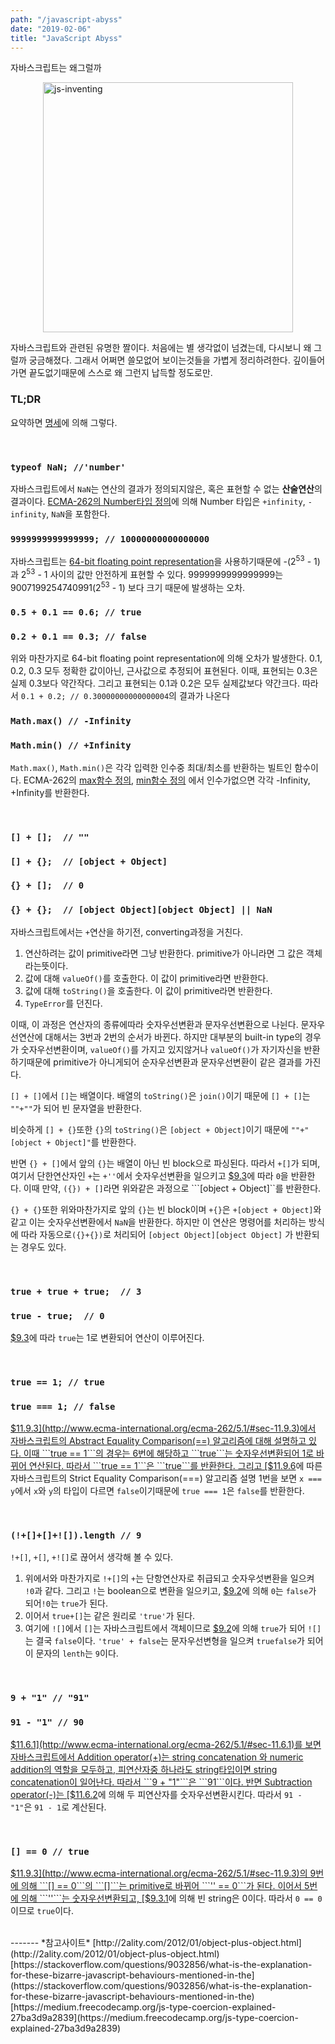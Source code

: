 ```yaml
---
path: "/javascript-abyss"
date: "2019-02-06"
title: "JavaScript Abyss"
---
```


자바스크립트는 왜그럴까
<!--more-->

<style>
img{ 
  display: block;
  margin : 0 auto;
}
</style>

<img src="/images/javascript-abyss/js-inventing.png" alt="js-inventing" style="width:400px;"/>

자바스크립트와 관련된 유명한 짤이다. 처음에는 별 생각없이 넘겼는데, 다시보니 왜 그럴까 궁금해졌다. 그래서 어쩌면 쓸모없어 보이는것들을 가볍게 정리하려한다. 깊이들어가면 끝도없기때문에 스스로 왜 그런지 납득할 정도로만.

### TL;DR
요약하면 [명세](http://www.ecma-international.org/ecma-262/5.1/)에 의해 그렇다. 

</br>

### ```typeof NaN; //'number'```

자바스크립트에서 ```NaN```는 연산의 결과가 정의되지않은, 혹은 표현할 수 없는 **산술연산**의 결과이다. [ECMA-262의 Number타입 정의](http://www.ecma-international.org/ecma-262/9.0/index.html#sec-terms-and-definitions-number-type)에 의해 Number 타입은 ```+infinity```, ```-infinity```, ```NaN```을 포함한다.
</br>

### ```9999999999999999; // 10000000000000000 ```

자바스크립트는 [64-bit floating point representation](https://en.wikipedia.org/wiki/IEEE_754)을 사용하기때문에 -(2<sup>53</sup> - 1)과 2<sup>53</sup> - 1 사이의 값만 안전하게 표현할 수 있다. 9999999999999999는  9007199254740991(2<sup>53</sup> - 1) 보다 크기 때문에 발생하는 오차.
</br>
### ```0.5 + 0.1 == 0.6; // true```
### ```0.2 + 0.1 == 0.3; // false```

위와 마찬가지로 64-bit floating point representation에 의해 오차가 발생한다.
0.1, 0.2, 0.3 모두 정확한 값이아닌, 근사값으로 추정되어 표현된다. 이때, 표현되는 0.3은 실제 0.3보다 약간작다. 그리고 표현되는 0.1과 0.2은 모두 실제값보다 약간크다. 따라서 ```0.1 + 0.2; // 0.30000000000000004```의 결과가 나온다 
</br>

### ```Math.max() // -Infinity```
### ```Math.min() // +Infinity```

```Math.max()```, ```Math.min()```은 각각 입력한 인수중 최대/최소를 반환하는 빌트인 함수이다. ECMA-262의 [max함수 정의](http://www.ecma-international.org/ecma-262/5.1/#sec-15.8.2.11), [min함수 정의](http://www.ecma-international.org/ecma-262/5.1/#sec-15.8.2.12) 에서 인수가없으면 각각 -Infinity, +Infinity를 반환한다.

</br>

### ```[] + [];  // ""```
### ```[] + {};  // [object + Object]```
### ```{} + [];  // 0```
### ```{} + {};  // [object Object][object Object] || NaN```

자바스크립트에서는 ```+```연산을 하기전, converting과정을 거친다.
1. 연산하려는 값이 primitive라면 그냥 반환한다. primitive가 아니라면 그 값은 객체라는뜻이다.
2. 값에 대해 ```valueOf()```를 호출한다. 이 값이 primitive라면 반환한다.
3. 값에 대해 ```toString()```을 호출한다. 이 값이 primitive라면 반환한다.
4. ```TypeError```를 던진다.

이때, 이 과정은 연산자의 종류에따라 숫자우선변환과 문자우선변환으로 나뉜다. 문자우선연산에 대해서는 3번과 2번의 순서가 바뀐다. 하지만 대부분의 built-in type의 경우가 숫자우선변환이며, ```valueOf()```를 가지고 있지않거나 ```valueOf()```가 자기자신을 반환하기때문에 primitive가 아니게되어 순자우선변환과 문자우선변환이 같은 결과를 가진다.

```[] + []```에서 ```[]```는 배열이다. 배열의 ```toString()```은 ```join()```이기 때문에 ```[] + []```는 ```""+""```가 되어 빈 문자열을 반환한다.

비슷하게 ```[] + {}```또한 ```{}```의 ```toString()```은  ```[object + Object]```이기 때문에  ```""+"[object + Object]"```를 반환한다.

반면 ```{} + []```에서 앞의 ```{}```는 배열이 아닌 빈 block으로 파싱된다. 따라서 ```+[]```가 되며, 여기서 단한연산자인 ```+```는 ```+''```에서 숫자우선변환을 일으키고 [$9.3](http://www.ecma-international.org/ecma-262/5.1/#sec-9.3)에 따라 ```0```을 반환한다. 이때 만약, ```({}) + []```라면 위와같은 과정으로 ```[object + Object]``를 반환한다.

```{} + {}```또한 위와마찬가지로 앞의 ```{}```는 빈 block이며 ```+{}```은 ```+[object + Object]```와 같고 이는 숫자우선변환에서 ```NaN```을 반환한다. 하지만 이 연산은 명령어를 처리하는 방식에 따라 자동으로```({}+{})```로 처리되어 ```[object Object][object Object]``` 가 반환되는 경우도 있다.

</br>

### ```true + true + true;  // 3```
### ```true - true;  // 0```

[$9.3](http://www.ecma-international.org/ecma-262/5.1/#sec-9.3)에 따라 ```true```는 1로 변환되어 연산이 이루어진다.

</br>

### ```true == 1; // true```
### ```true === 1; // false```
[$11.9.3](http://www.ecma-international.org/ecma-262/5.1/#sec-11.9.3)에서 자바스크립트의 Abstract Equality Comparison(==) 알고리즘에 대해 설명하고 있다. 이때 ```true == 1```의 경우는 6번에 해당하고 ```true```는 숫자우선변환되어 1로 바뀌어 연산된다. 따라서 ```true == 1```은 ```true```를 반환한다. 그리고 [$11.9.6](http://www.ecma-international.org/ecma-262/5.1/#sec-11.9.6)에 따른 자바스크립트의 Strict Equality Comparison(===) 알고리즘 설명 1번을 보면 ```x === y```에서 ```x```와 ```y```의 타입이 다르면 ```false```이기때문에 ```true === 1```은 ```false```를 반환한다.

</br>

### ```(!+[]+[]+![]).length // 9```
```!+[]```, ```+[]```, ```+![]```로 끊어서 생각해 볼 수 있다.
1. 위에서와 마찬가지로 ```!+[]```의 ```+```는 단항연산자로 취급되고 숫자우섯변환을 일으켜 ```!0```과 같다. 그리고 ```!```는 boolean으로 변환을 일으키고, [$9.2](http://www.ecma-international.org/ecma-262/5.1/#sec-9.2)에 의해 ```0```는 ```false```가 되어```!0```는 ```true```가 된다.
2. 이어서 ```true+[]```는 같은 원리로 ```'true'```가 된다.
3. 여기에 ```![]```에서 ```[]```는 자바스크립트에서 객체이므로 [$9.2](http://www.ecma-international.org/ecma-262/5.1/#sec-9.2)에 의해 ```true```가 되어 ```![]```는 결국 ```false```이다. ```'true' + false```는 문자우선변형을 일으켜 ```truefalse```가 되어 이 문자의 ```lenth```는 ```9```이다.

</br>

### ```9 + "1" // "91"```
### ```91 - "1" // 90```
[$11.6.1](http://www.ecma-international.org/ecma-262/5.1/#sec-11.6.1)를 보면 자바스크립트에서 Addition operator(+)는 string concatenation 와 numeric addition의 역할을 모두하고, 피연산자중 하나라도 string타입이면 string concatenation이 일어난다. 따라서 ```9 + "1"```은 ```91```이다.
반면 Subtraction operator(-)는 [$11.6.2](http://www.ecma-international.org/ecma-262/5.1/#sec-11.6.1)에 의해 두 피연산자를 숫자우선변환시킨다. 따라서 ```91 - "1"```은 ```91 - 1```로 계산된다.

</br>

### ```[] == 0 // true```
[$11.9.3](http://www.ecma-international.org/ecma-262/5.1/#sec-11.9.3)의 9번에 의해 ```[] == 0```의 ```[]```는 primitive로 바뀌어 ```'' == 0```가 된다. 이어서 5번에 의해 ```''```는 숫자우선변환되고, [$9.3.1](http://www.ecma-international.org/ecma-262/5.1/#sec-9.3.1)에 의해 빈 string은 0이다. 따라서 ```0 == 0```이므로 ```true```이다.

</br>
-------
*참고사이트*
[http://2ality.com/2012/01/object-plus-object.html](http://2ality.com/2012/01/object-plus-object.html)
[https://stackoverflow.com/questions/9032856/what-is-the-explanation-for-these-bizarre-javascript-behaviours-mentioned-in-the](https://stackoverflow.com/questions/9032856/what-is-the-explanation-for-these-bizarre-javascript-behaviours-mentioned-in-the)
[https://medium.freecodecamp.org/js-type-coercion-explained-27ba3d9a2839](https://medium.freecodecamp.org/js-type-coercion-explained-27ba3d9a2839)